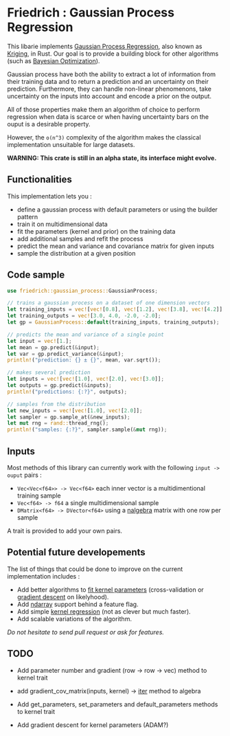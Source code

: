 # Friedrich : Gaussian Process Regression

This libarie implements [Gaussian Process Regression](https://en.wikipedia.org/wiki/Gaussian_process), also known as [Kriging](https://en.wikipedia.org/wiki/Kriging), in Rust.
Our goal is to provide a building block for other algorithms (such as [Bayesian Optimization](https://en.wikipedia.org/wiki/Bayesian_optimization)).

Gaussian process have both the ability to extract a lot of information from their training data and to return a prediction and an uncertainty on their prediction.
Furthermore, they can handle non-linear phenomenons, take uncertainty on the inputs into account and encode a prior on the output.

All of those properties make them an algorithm of choice to perform regression when data is scarce or when having uncertainty bars on the ouput is a desirable property.

However, the `o(n^3)` complexity of the algorithm makes the classical implementation unsuitable for large datasets.

**WARNING: This crate is still in an alpha state, its interface might evolve.**

## Functionalities

This implementation lets you :

- define a gaussian process with default parameters or using the builder pattern
- train it on multidimensional data
- fit the parameters (kernel and prior) on the training data
- add additional samples and refit the process
- predict the mean and variance and covariance matrix for given inputs
- sample the distribution at a given position

## Code sample

```rust
use friedrich::gaussian_process::GaussianProcess;

// trains a gaussian process on a dataset of one dimension vectors
let training_inputs = vec![vec![0.8], vec![1.2], vec![3.8], vec![4.2]];
let training_outputs = vec![3.0, 4.0, -2.0, -2.0];
let gp = GaussianProcess::default(training_inputs, training_outputs);

// predicts the mean and variance of a single point
let input = vec![1.];
let mean = gp.predict(&input);
let var = gp.predict_variance(&input);
println!("prediction: {} ± {}", mean, var.sqrt());

// makes several prediction
let inputs = vec![vec![1.0], vec![2.0], vec![3.0]];
let outputs = gp.predict(&inputs);
println!("predictions: {:?}", outputs);

// samples from the distribution
let new_inputs = vec![vec![1.0], vec![2.0]];
let sampler = gp.sample_at(&new_inputs);
let mut rng = rand::thread_rng();
println!("samples: {:?}", sampler.sample(&mut rng));
```

## Inputs

Most methods of this library can currently work with the following `input -> ouput` pairs :

- `Vec<Vec<f64>> -> Vec<f64>` each inner vector is a multidimentional training sample
- `Vec<f64> -> f64` a single multidimensional sample
- `DMatrix<f64> -> DVector<f64>` using a [nalgebra](https://www.nalgebra.org/) matrix with one row per sample

A trait is provided to add your own pairs.

## Potential future developements

The list of things that could be done to improve on the current implementation includes :

- Add better algorithms to [fit kernel parameters](http://www.gaussianprocess.org/gpml/chapters/RW5.pdf) (cross-validation or [gradient descent](https://math.stackexchange.com/questions/1030534/gradients-of-marginal-likelihood-of-gaussian-process-with-squared-exponential-co/1072701#1072701) on likelyhood).
- Add [ndarray](https://docs.rs/ndarray/) support behind a feature flag.
- Add simple [kernel regression](https://en.wikipedia.org/wiki/Kernel_regression#Nadaraya%E2%80%93Watson_kernel_regression) (not as clever but much faster).
- Add scalable variations of the algorithm.

*Do not hesitate to send pull request or ask for features.*

## TODO

- Add parameter number and gradient (row -> row -> vec<f64>) method to kernel trait
- add gradient_cov_matrix(inputs, kernel) -> [iter<Matrix>](https://stackoverflow.com/questions/27535289/what-is-the-correct-way-to-return-an-iterator-or-any-other-trait) method to algebra

- Add get_parameters, set_parameters and default_parameters methods to kernel trait

- Add gradient descent for kernel parameters (ADAM?)
